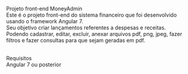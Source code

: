 Projeto front-end MoneyAdmin <br/>
Este é o projeto front-end do sistema financeiro que foi desenvolvido usando o framework Angular 7. <br/>
Seu objetivo criar lançamentos referentes a despesas e receitas. <br/>
Podendo cadastrar, editar, excluir, anexar arquivos pdf, png, jpeg, fazer filtros e fazer consultas para que sejam geradas em pdf. <br/><br/>

Requisitos <br/>
Angular 7 ou posterior






